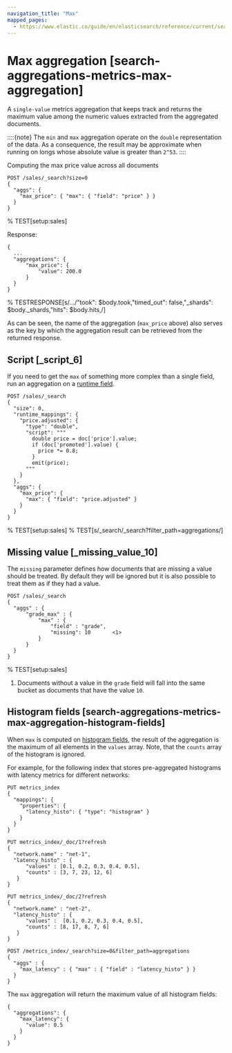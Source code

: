 ```yaml
---
navigation_title: "Max"
mapped_pages:
  - https://www.elastic.co/guide/en/elasticsearch/reference/current/search-aggregations-metrics-max-aggregation.html
---
```


# Max aggregation [search-aggregations-metrics-max-aggregation]


A `single-value` metrics aggregation that keeps track and returns the maximum value among the numeric values extracted from the aggregated documents.

::::{note}
The `min` and `max` aggregation operate on the `double` representation of the data. As a consequence, the result may be approximate when running on longs whose absolute value is greater than `2^53`.
::::


Computing the max price value across all documents

```console
POST /sales/_search?size=0
{
  "aggs": {
    "max_price": { "max": { "field": "price" } }
  }
}
```
% TEST[setup:sales]

Response:

```console-result
{
  ...
  "aggregations": {
      "max_price": {
          "value": 200.0
      }
  }
}
```
% TESTRESPONSE[s/\.\.\./"took": $body.took,"timed_out": false,"_shards": $body._shards,"hits": $body.hits,/]

As can be seen, the name of the aggregation (`max_price` above) also serves as the key by which the aggregation result can be retrieved from the returned response.

## Script [_script_6]

If you need to get the `max` of something more complex than a single field, run an aggregation on a [runtime field](docs-content://manage-data/data-store/mapping/runtime-fields.md).

```console
POST /sales/_search
{
  "size": 0,
  "runtime_mappings": {
    "price.adjusted": {
      "type": "double",
      "script": """
        double price = doc['price'].value;
        if (doc['promoted'].value) {
          price *= 0.8;
        }
        emit(price);
      """
    }
  },
  "aggs": {
    "max_price": {
      "max": { "field": "price.adjusted" }
    }
  }
}
```
% TEST[setup:sales]
% TEST[s/_search/_search\?filter_path=aggregations/]


## Missing value [_missing_value_10]

The `missing` parameter defines how documents that are missing a value should be treated. By default they will be ignored but it is also possible to treat them as if they had a value.

```console
POST /sales/_search
{
  "aggs" : {
      "grade_max" : {
          "max" : {
              "field" : "grade",
              "missing": 10       <1>
          }
      }
  }
}
```
% TEST[setup:sales]

1. Documents without a value in the `grade` field will fall into the same bucket as documents that have the value `10`.



## Histogram fields [search-aggregations-metrics-max-aggregation-histogram-fields]

When `max` is computed on [histogram fields](/reference/elasticsearch/mapping-reference/histogram.md), the result of the aggregation is the maximum of all elements in the `values` array. Note, that the `counts` array of the histogram is ignored.

For example, for the following index that stores pre-aggregated histograms with latency metrics for different networks:

```console
PUT metrics_index
{
  "mappings": {
    "properties": {
      "latency_histo": { "type": "histogram" }
    }
  }
}

PUT metrics_index/_doc/1?refresh
{
  "network.name" : "net-1",
  "latency_histo" : {
      "values" : [0.1, 0.2, 0.3, 0.4, 0.5],
      "counts" : [3, 7, 23, 12, 6]
   }
}

PUT metrics_index/_doc/2?refresh
{
  "network.name" : "net-2",
  "latency_histo" : {
      "values" :  [0.1, 0.2, 0.3, 0.4, 0.5],
      "counts" : [8, 17, 8, 7, 6]
   }
}

POST /metrics_index/_search?size=0&filter_path=aggregations
{
  "aggs" : {
    "max_latency" : { "max" : { "field" : "latency_histo" } }
  }
}
```

The `max` aggregation will return the maximum value of all histogram fields:

```console-result
{
  "aggregations": {
    "max_latency": {
      "value": 0.5
    }
  }
}
```


